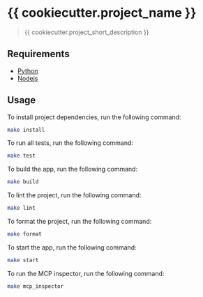 # {{ cookiecutter.project_name }}

> {{ cookiecutter.project_short_description }}

## Requirements

- [Python](https://www.python.org)
- [Nodejs](https://nodejs.org)

## Usage

To install project dependencies, run the following command:
```bash
make install
```

To run all tests, run the following command:
```bash
make test
```

To build the app, run the following command:
```bash
make build
```

To lint the project, run the following command:
```bash
make lint
```

To format the project, run the following command:
```bash
make format
```

To start the app, run the following command:
```bash
make start
```

To run the MCP inspector, run the following command:
```bash
make mcp_inspector
```